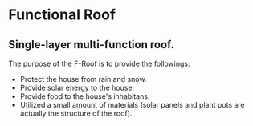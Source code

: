 # Functional Roof

## Single-layer multi-function roof.

The purpose of the F-Roof is to provide the followings:

- Protect the house from rain and snow.
- Provide solar energy to the house.
- Provide food to the house's inhabitans.
- Utilized a small amount of materials (solar panels and plant pots are actually the structure of the roof).
